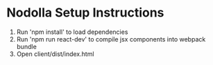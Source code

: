 # Nodolla Setup Instructions
1. Run 'npm install' to load dependencies
2. Run 'npm run react-dev' to compile jsx components into webpack bundle
3. Open client/dist/index.html
